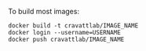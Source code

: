 To build most images:

```
docker build -t cravattlab/IMAGE_NAME
docker login --username=USERNAME
docker push cravattlab/IMAGE_NAME
```